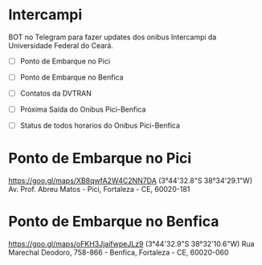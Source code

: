 # Intercampi
BOT no Telegram para fazer updates dos onibus Intercampi da Universidade Federal do Ceará.


- [ ] Ponto de Embarque no Pici
- [ ] Ponto de Embarque no Benfica
- [ ] Contatos da DVTRAN 
- [ ] Próxima Saída do Onibus Pici-Benfica
- [ ] Status de todos horarios do Onibus Pici-Benfica


# Ponto de Embarque no Pici
https://goo.gl/maps/XB8qwfA2W4C2NN7DA
(3°44'32.8"S 38°34'29.1"W) Av. Prof. Abreu Matos - Pici, Fortaleza - CE, 60020-181

# Ponto de Embarque no Benfica
https://goo.gl/maps/oFKH3JjaifwpeJLz9
(3°44'32.9"S 38°32'10.6"W) Rua Marechal Deodoro, 758-866 - Benfica, Fortaleza - CE, 60020-060
